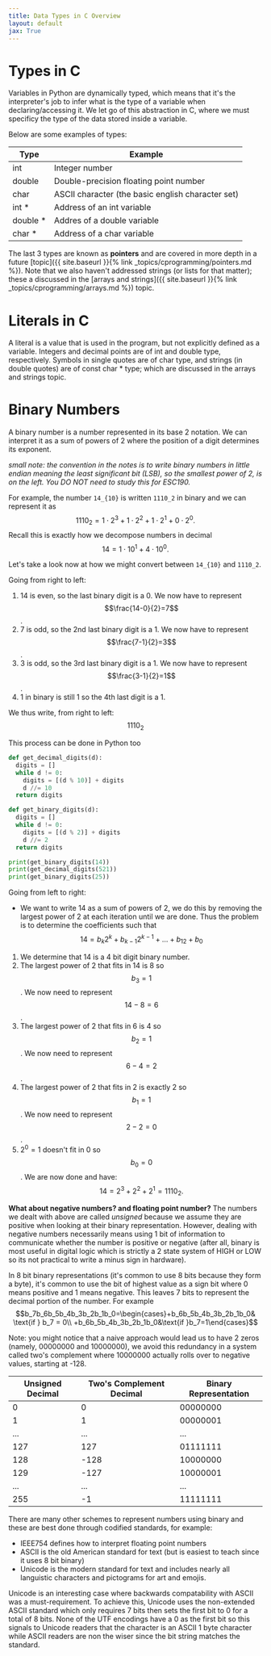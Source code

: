 ```yaml
---
title: Data Types in C Overview
layout: default
jax: True
---
```

# Types in C
Variables in Python are dynamically typed, which means that it's the interpreter's job to infer what is the type of a variable when declaring/accessing it. 
We let go of this abstraction in C, where we must specificy the type of the data stored inside a variable. 

Below are some examples of types:

| Type | Example |
| ---- | ------- |
| int | Integer number |
| double  | Double-precision floating point number |
| char | ASCII character (the basic english character set) |
| int * | Address of an int variable |
| double * | Addres of a double variable |
| char * | Address of a char variable |

The last 3 types are known as **pointers** and are covered in more depth in a future [topic]({{ site.baseurl }}{% link _topics/cprogramming/pointers.md %}).
Note that we also haven't addressed strings (or lists for that matter); these a discussed in the [arrays and strings]({{ site.baseurl }}{% link _topics/cprogramming/arrays.md %}) topic.

# Literals in C
A literal is a value that is used in the program, but not explicitly defined as a variable. 
Integers and decimal points are of int and double type, respectively. Symbols in single quotes are of char type, and strings (in double quotes) are of const char * type; which are discussed in the arrays and strings topic.

# Binary Numbers
A binary number is a number represented in its base 2 notation. We can interpret it as a sum of powers of 2 where the position of a digit determines its exponent. 

_small note: the convention in the notes is to write binary numbers in little endian meaning the least significant bit (LSB), so the smallest power of 2, is on the left. You DO NOT need to study this for ESC190._

For example, the number `14_{10}` is written `1110_2` in binary and we can represent it as $$1110_{2} = 1\cdot2^3+1\cdot2^2+1\cdot2^1+0\cdot2^0.$$
Recall this is exactly how we decompose numbers in decimal $$14=1\cdot10^1+4\cdot10^0.$$

Let's take a look now at how we might convert between `14_{10}` and `1110_2`.

Going from right to left:
1. 14 is even, so the last binary digit is a 0. We now have to represent $$\frac{14-0}{2}=7$$.
1. 7 is odd, so the 2nd last binary digit is a 1. We now have to represent $$\frac{7-1}{2}=3$$.
1. 3 is odd, so the 3rd last binary digit is a 1. We now have to represent $$\frac{3-1}{2}=1$$.
1. 1 in binary is still 1 so the 4th last digit is a 1.

We thus write, from right to left: $$1110_{2}$$

This process can be done in Python too
```python
def get_decimal_digits(d):
  digits = []
  while d != 0:
    digits = [(d % 10)] + digits
    d //= 10
  return digits

def get_binary_digits(d):
  digits = []
  while d != 0:
    digits = [(d % 2)] + digits
    d //= 2
  return digits

print(get_binary_digits(14))
print(get_decimal_digits(521))
print(get_binary_digits(25))
```

Going from left to right:
- We want to write 14 as a sum of powers of 2, we do this by removing the largest power of 2 at each iteration until we are done. Thus the problem is to determine the coefficients such that $$14 = b_k2^k+b_{k-1}2^{k-1}+\dots+b_12+b_0$$
1. We determine that 14 is a 4 bit digit binary number.
1. The largest power of 2 that fits in 14 is 8 so $$b_3=1$$. We now need to represent $$14-8=6$$.
1. The largest power of 2 that fits in 6 is 4 so $$b_2=1$$. We now need to represent $$6-4=2$$.
1. The largest power of 2 that fits in 2 is exactly 2 so $$b_1=1$$. We now need to represent $$2-2=0$$.
1. $2^0=1$ doesn't fit in 0 so $$b_0=0$$. We are now done and have: $$14 = 2^3+2^2+2^1 = 1110_2.$$

**What about negative numbers? and floating point number?**
The numbers we dealt with above are called _unsigned_ because we assume they are positive when looking at their binary representation. However, dealing with negative numbers necessarily means using 1 bit of information to communicate whether the number is positive or negative (after all, binary is most useful in digital logic which is strictly a 2 state system of HIGH or LOW so its not practical to write a minus sign in hardware). 

In 8 bit binary representations (it's common to use 8 bits because they form a byte), it's common to use the bit of highest value as a sign bit where 0 means positive and 1 means negative. This leaves 7 bits to represent the decimal portion of the number. For example $$b_7b_6b_5b_4b_3b_2b_1b_0=\begin{cases}+b_6b_5b_4b_3b_2b_1b_0& \text{if } b_7 = 0\\ +b_6b_5b_4b_3b_2b_1b_0&\text{if }b_7=1\end{cases}$$

Note: you might notice that a naive approach would lead us to have 2 zeros (namely, 00000000 and 10000000), we avoid this redundancy in a system called two's complement where 10000000 actually rolls over to negative values, starting at -128.

| Unsigned Decimal | Two's Complement Decimal | Binary Representation |
| ---------------  | ---------------          | --------------------- |
| 0                | 0                        | 00000000              |
| 1                | 1                        | 00000001              |
| ...              | ...                      | ...                   |
| 127              | 127                      | 01111111              |
| 128              | -128                     | 10000000              |
| 129              | -127                     | 10000001              |
| ...              | ...                      | ...                   |
| 255              | -1                       | 11111111              |

There are many other schemes to represent numbers using binary and these are best done through codified standards, for example:
- IEEE754 defines how to interpret floating point numbers
- ASCII is the old American standard for text (but is easiest to teach since it uses 8 bit binary)
- Unicode is the modern standard for text and includes nearly all languistic characters and pictograms for art and emojis. 

Unicode is an interesting case where backwards compatability with ASCII was a must-requirement. To achieve this, Unicode uses the non-extended ASCII standard which only requires 7 bits then sets the first bit to 0 for a total of 8 bits. None of the UTF encodings have a 0 as the first bit so this signals to Unicode readers that the character is an ASCII 1 byte character while ASCII readers are non the wiser since the bit string matches the standard.
